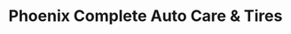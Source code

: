 ---
title: "Phoenix Complete Auto Care & Tires"
url: /north-miami-beach/phoenix-complete-auto-care-and-tires/
shop: car repair
---
